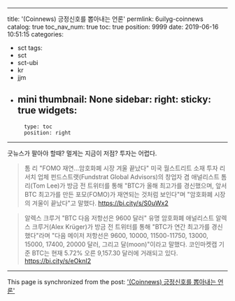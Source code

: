 
---
title: '(Coinnews) 긍정신호를 뽑아내는 언론'
permlink: 6uilyg-coinnews
catalog: true
toc_nav_num: true
toc: true
position: 9999
date: 2019-06-16 10:51:15
categories:
- sct
tags:
- sct
- sct-ubi
- kr
- jjm
- mini
thumbnail: None
sidebar:
    right:
        sticky: true
widgets:
    -
        type: toc
        position: right
---


굿뉴스가 팔아야 할때? 
멀게는 지금이 저점? 
투자는 어렵다.  

>톰 리 "FOMO 재연...암호화폐 시장 겨울 끝났다"
 미국 월스트리트 소재 투자 리서치 업체 펀드스트랫(Fundstrat Global Advisors)의 창업자 겸 애널리스트 톰 리(Tom Lee)가 방금 전 트위터를 통해 "BTC가 올해 최고가를 경신했으며, 앞서 BTC 최고가를 만든 포모(FOMO)가 재연되는 것처럼 보인다"며 "암호화폐 시장의 겨울이 끝났다"고 말했다. 
https://bi.city/s/S0uWx2

>알렉스 크루거 "BTC 다음 저항선은 9600 달러"
 유명 암호화폐 애널리스트 알렉스 크루거(Alex Krüger)가 방금 전 트위터를 통해 "BTC가 연간 최고가를 경신했다"라며 "다음 메이저 저항선은 9600, 10000, 11500-11750, 13000, 15000, 17400, 20000 달러, 그리고 달(moon)"이라고 말했다. 코인마켓캡 기준 BTC는 현재 5.72% 오른 9,157.30 달러에 거래되고 있다. 
https://bi.city/s/eOknI2

- - -

This page is synchronized from the post: ['(Coinnews) 긍정신호를 뽑아내는 언론'](https://steemit.com/@kingbit/6uilyg-coinnews)
